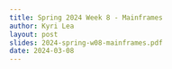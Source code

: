 ```yaml
---
title: Spring 2024 Week 8 - Mainframes
author: Kyri Lea
layout: post
slides: 2024-spring-w08-mainframes.pdf
date: 2024-03-08
---
```


